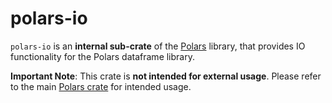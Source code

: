 # polars-io

`polars-io` is an **internal sub-crate** of the [Polars](https://crates.io/crates/polars) library, that provides IO functionality for the Polars dataframe library.

**Important Note**: This crate is **not intended for external usage**. Please refer to the main [Polars crate](https://crates.io/crates/polars) for intended usage.
